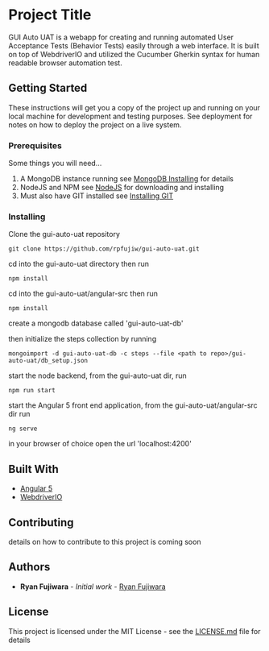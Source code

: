 # Project Title

GUI Auto UAT is a webapp for creating and running automated User Acceptance Tests (Behavior Tests) easily through a web interface. It is built on top of WebdriverIO and utilized the Cucumber Gherkin syntax for human readable browser automation test.

## Getting Started

These instructions will get you a copy of the project up and running on your local machine for development and testing purposes. See deployment for notes on how to deploy the project on a live system.

### Prerequisites

Some things you will need...

1) A MongoDB instance running see [MongoDB Installing](https://docs.mongodb.com/manual/installation/) for details
2) NodeJS and NPM see [NodeJS](https://nodejs.org/en/) for downloading and installing
3) Must also have GIT installed see [Installing GIT](https://git-scm.com/book/en/v1/Getting-Started-Installing-Git)

### Installing

Clone the gui-auto-uat repository

```
git clone https://github.com/rpfujiw/gui-auto-uat.git
```

cd into the gui-auto-uat directory then run

```
npm install
```

cd into the gui-auto-uat/angular-src then run

```
npm install
```

create a mongodb database called 'gui-auto-uat-db'

then initialize the steps collection by running

```
mongoimport -d gui-auto-uat-db -c steps --file <path to repo>/gui-auto-uat/db_setup.json
```

start the node backend, from the gui-auto-uat dir, run

```
npm run start
```

start the Angular 5 front end application, from the gui-auto-uat/angular-src dir run

```
ng serve
```

in your browser of choice open the url 'localhost:4200'

## Built With

* [Angular 5](https://github.com/angular/angular/)
* [WebdriverIO](https://github.com/webdriverio/webdriverio)

## Contributing

details on how to contribute to this project is coming soon

## Authors

* **Ryan Fujiwara** - *Initial work* - [Ryan Fujiwara](https://github.com/rpfujiw)

## License

This project is licensed under the MIT License - see the [LICENSE.md](LICENSE.md) file for details
